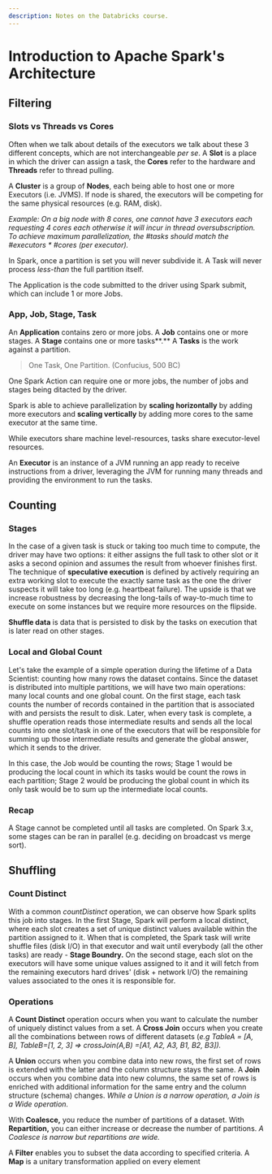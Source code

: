 ```yaml
---
description: Notes on the Databricks course.
---
```


# Introduction to Apache Spark's Architecture

## Filtering

### Slots vs Threads vs Cores

Often when we talk about details of the executors we talk about these 3 different concepts, which are not interchangeable _per se_. A **Slot** is a place in which the driver can assign a task, the **Cores** refer to the hardware and **Threads** refer to thread pulling. 

A **Cluster** is a group of **Nodes**, each being able to host one or more Executors \(i.e. JVMS\). If node is shared, the executors will be competing for the same physical resources \(e.g. RAM, disk\).

_Example: On a big node with 8 cores, one cannot have 3 executors each requesting 4 cores each otherwise it will incur in thread oversubscription. To achieve maximum parallelization, the \#tasks should match the \#executors \* \#cores \(per executor\)._

In Spark, once a partition is set you will never subdivide it. A Task will never process _less-than_ the full partition itself.

The Application is the code submitted to the driver using Spark submit, which can include 1 or more Jobs.

### App, Job, Stage, Task

An **Application** contains zero or more jobs. A **Job** contains one or more stages. A **Stage** contains one or more tasks**.** A **Tasks** is the work against a partition. 

> One Task, One Partition. \(Confucius, 500 BC\)

One Spark Action can require one or more jobs, the number of jobs and stages being ditacted by the driver.

Spark is able to achieve parallelization by **scaling horizontally** by adding more executors and **scaling vertically** by adding more cores to the same executor at the same time.

While executors share machine level-resources, tasks share executor-level resources.

An **Executor** is an instance of a JVM running an app ready to receive instructions from a driver, leveraging the JVM for running many threads and providing the environment to run the tasks.

## Counting

### Stages

In the case of a given task is stuck or taking too much time to compute, the driver may have two options: it either assigns the full task to other slot or it asks a second opinion and assumes the result from whoever finishes first. The technique of **speculative execution** is defined by actively requiring an extra working slot to execute the exactly same task as the one the driver suspects it will take too long \(e.g. heartbeat failure\). The upside is that we increase robustness by decreasing the long-tails of way-to-much time to execute on some instances but we require more resources on the flipside.

**Shuffle data** is data that is persisted to disk by the tasks on execution that is later read on other stages.

### Local and Global Count

Let's take the example of a simple operation during the lifetime of a Data Scientist: counting how many rows the dataset contains. Since the dataset is distributed into multiple partitions, we will have two main operations: many local counts and one global count. On the first stage, each task counts the number of records contained in the partition that is associated with and persists the result to disk. Later, when every task is complete, a shuffle operation reads those intermediate results and sends all the local counts into one slot/task in one of the executors that will be responsible for summing up those intermediate results and generate the global answer, which it sends to the driver.

In this case, the Job would be counting the rows; Stage 1 would be producing the local count in which its tasks would be count the rows in each partition; Stage 2 would be producing the global count in which its only task would be to sum up the intermediate local counts.

### Recap

A Stage cannot be completed until all tasks are completed. On Spark 3.x, some stages can be ran in parallel \(e.g. deciding on broadcast vs merge sort\).

## Shuffling

### Count Distinct

With a common _countDistinct_ operation, we can observe how Spark splits this job into stages. In the first Stage, Spark will perform a local distinct, where each slot creates a set of unique distinct values available within the partition assigned to it. When that is completed, the Spark task will write shuffle files \(disk I/O\) in that executor and wait until everybody \(all the other tasks\) are ready - **Stage Boundry.** On the second stage, each slot on the executors will have some unique values assigned to it and it will fetch from the remaining executors hard drives' \(disk + network I/O\)  the remaining values associated to the ones it is responsible for. 

### Operations

A **Count Distinct** operation occurs when you want to calculate the number of uniquely distinct values from a set. A **Cross Join** occurs when you create all the combinations between rows of different datasets \(_e.g TableA = \[A, B\], TableB=\[1, 2, 3\] =&gt; crossJoin\(A,B\) =\[A1, A2, A3, B1, B2, B3\]\)._

A **Union** occurs when you combine data into new rows, the first set of rows is extended with the latter and the column structure stays the same. A **Join** occurs when you combine data into new columns, the same set of rows is enriched with additional information for the same entry and the column structure \(schema\) changes. _While a Union is a narrow operation, a Join is a Wide operation._

With **Coalesce,** you reduce the number of partitions of a dataset. With **Repartition,** you can either increase or decrease the number of partitions. _A Coalesce is narrow but repartitions are wide._

A **Filter** enables you to subset the data according to specified criteria. A **Map** is a unitary transformation applied on every element 





